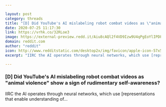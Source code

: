 ```yaml
---

layout: post
category: threads
title: "[D] Did YouTube's AI mislabeling robot combat videos as \"animal violence\" show a sign of rudimentary self-awareness?"
date: 2020-07-25 11:17:30
link: https://vrhk.co/32RLoe3
image: https://external-preview.redd.it/Aiu8cAQl2f4VD9Izw9U4qPgEoYlIPDF7AU0kJToKNSU.jpg?width=1200&height=628.272251309&auto=webp&crop=1200:628.272251309,smart&s=6a97f39ec1b370558adfc215717f89626abbd70f
domain: reddit.com
author: "reddit"
icon: http://www.redditstatic.com/desktop2x/img/favicon/apple-icon-57x57.png
excerpt: "IIRC the AI operates through neural networks, which use [representations that enable understanding of..."

---
```


### [D] Did YouTube's AI mislabeling robot combat videos as "animal violence" show a sign of rudimentary self-awareness?

IIRC the AI operates through neural networks, which use [representations that enable understanding of...